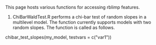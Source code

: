 This page hosts various functions for accessing rblimp features.

1. ChiBarWaldTest.R performs a chi-bar test of random slopes in a multilevel model. The function currently supports models with two random slopes. The function is called as follows.
   
chibar_test_slopes(my_model, testvars = c("var1"))
